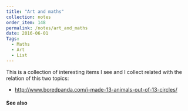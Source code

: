 ```yaml
---
title: "Art and maths"
collection: notes
order_item: 148
permalink: /notes/art_and_maths
date: 2016-06-01
Tags:
  - Maths
  - Art
  - List
---
```


This is a collection of interesting items I see and I collect related with the relation of this two topics:
* http://www.boredpanda.com/i-made-13-animals-out-of-13-circles/


#### See also









